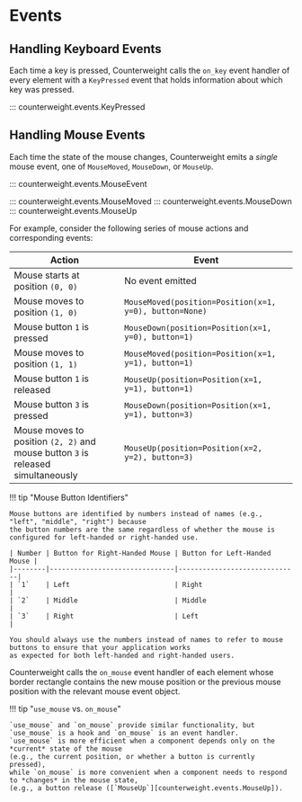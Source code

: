 # Events

## Handling Keyboard Events

Each time a key is pressed,
Counterweight calls the `on_key` event handler
of every element with a `KeyPressed` event that holds
information about which key was pressed.

::: counterweight.events.KeyPressed

## Handling Mouse Events

Each time the state of the mouse changes,
Counterweight emits a _single_ mouse event,
one of `MouseMoved`, `MouseDown`, or `MouseUp`.

::: counterweight.events.MouseEvent

::: counterweight.events.MouseMoved
::: counterweight.events.MouseDown
::: counterweight.events.MouseUp

For example, consider the following series of mouse actions and corresponding events:

| Action                                                                           | Event                                                  |
|----------------------------------------------------------------------------------|--------------------------------------------------------|
| Mouse starts at position `(0, 0)`                                                | No event emitted                                       |
| Mouse moves to position `(1, 0)`                                                 | `MouseMoved(position=Position(x=1, y=0), button=None)` |
| Mouse button `1` is pressed                                                      | `MouseDown(position=Position(x=1, y=0), button=1)`     |
| Mouse moves to position `(1, 1)`                                                 | `MouseMoved(position=Position(x=1, y=1), button=1)`    |
| Mouse button `1` is released                                                     | `MouseUp(position=Position(x=1, y=1), button=1)`       |
| Mouse button `3` is pressed                                                      | `MouseDown(position=Position(x=1, y=1), button=3)`     |
| Mouse moves to position `(2, 2)` and mouse button `3` is released simultaneously | `MouseUp(position=Position(x=2, y=2), button=3)`       |

!!! tip "Mouse Button Identifiers"

    Mouse buttons are identified by numbers instead of names (e.g., "left", "middle", "right") because
    the button numbers are the same regardless of whether the mouse is configured for left-handed or right-handed use.

    | Number | Button for Right-Handed Mouse | Button for Left-Handed Mouse |
    |--------|-------------------------------|------------------------------|
    | `1`    | Left                          | Right                        |
    | `2`    | Middle                        | Middle                       |
    | `3`    | Right                         | Left                         |

    You should always use the numbers instead of names to refer to mouse buttons to ensure that your application works
    as expected for both left-handed and right-handed users.

Counterweight calls the
`on_mouse` event handler of each element whose border rectangle
contains the new mouse position or the previous mouse position
with the relevant mouse event object.

!!! tip "`use_mouse` vs. `on_mouse`"

    `use_mouse` and `on_mouse` provide similar functionality, but `use_mouse` is a hook and `on_mouse` is an event handler.
    `use_mouse` is more efficient when a component depends only on the *current* state of the mouse
    (e.g., the current position, or whether a button is currently pressed),
    while `on_mouse` is more convenient when a component needs to respond to *changes* in the mouse state,
    (e.g., a button release ([`MouseUp`][counterweight.events.MouseUp]).
